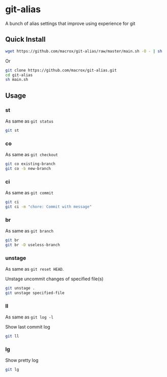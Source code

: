 # git-alias

A bunch of alias settings that improve using experience for git

## Quick Install

```bash
wget https://github.com/macrox/git-alias/raw/master/main.sh -O - | sh
```

Or

```bash
git clone https://github.com/macrox/git-alias.git
cd git-alias
sh main.sh
```

## Usage

### st

As same as `git status`

```bash
git st
```

### co

As same as `git checkout`

```bash
git co existing-branch
git co -b new-branch
```

### ci

As same as `git commit`

```bash
git ci
git ci -m "chore: Commit with message"
```

### br

As same as `git branch`

```bash
git br
git br -D useless-branch
```

### unstage

As same as `git reset HEAD`.

Unstage uncommit changes of specified file(s)

```bash
git unstage .
git unstage specified-file
```

### ll

As same as `git log -l`

Show last commit log

```bash
git ll
```

### lg

Show pretty log

```bash
git lg
```



